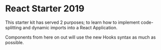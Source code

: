 # React Starter 2019

This starter kit has served 2 purposes; to learn how to implement code-splitting and dynamic imports into a React Application.  

Components from here on out will use the new Hooks syntax as much as possible.
